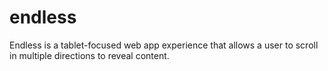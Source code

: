 endless
======

Endless is a tablet-focused web app experience that allows a user to scroll in multiple directions to reveal content.